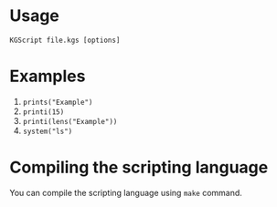 # Usage
`KGScript file.kgs [options]`
# Examples
1. `prints("Example")`
2. `printi(15)`
3. `printi(lens("Example"))`
4. `system("ls")`
# Compiling the scripting language
You can compile the scripting language using `make` command.
